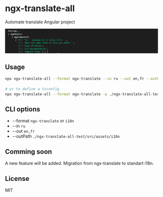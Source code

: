 # ngx-translate-all

Automate translate Angular project

<img src="https://raw.githubusercontent.com/jamaks/ngx-translate-all/master/assets/screen2.png" alt="screen angular counter" width="600">

## Usage

```bash
npx ngx-translate-all --format ngx-translate --in ru --out en,fr --outPath src/assets/i18n

# or to define a tsconfig
npx ngx-translate-all --format ngx-translate -p ./ngx-translate-all-test/tsconfig.json --in ru --out en,fr --outPath ./ngx-translate-all-test/src/assets/i18n
```
## CLI options
- --format `ngx-translate` or `i18n`
- --in `ru`
- --out `en,fr`
- --outPath `./ngx-translate-all-test/src/assets/i18n`

## Comming soon

A new feature will be added. Migration from ngx-translate to standart i18n.

## License
MIT
